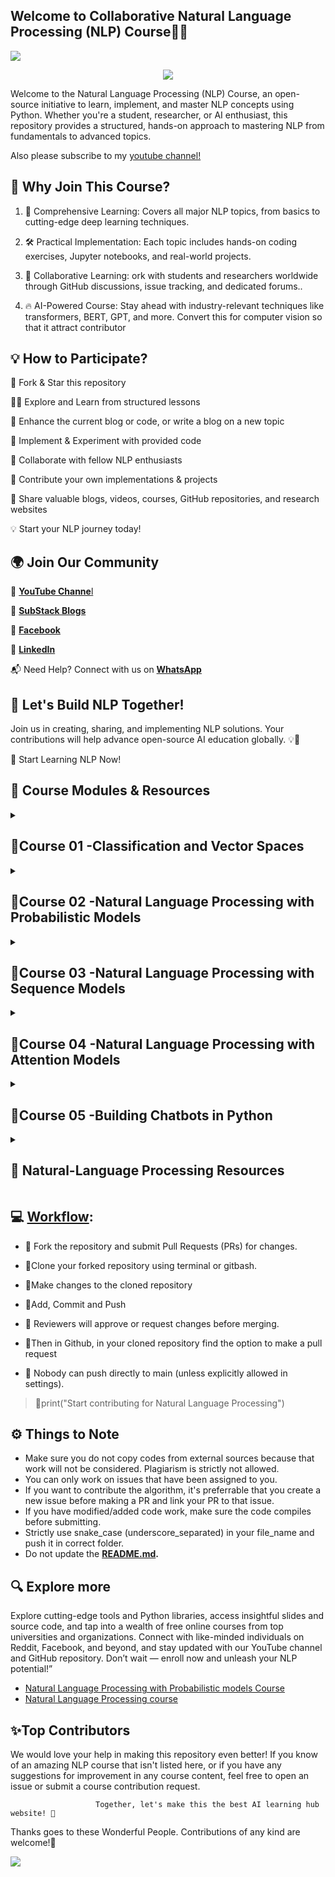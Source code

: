 ## **Welcome to Collaborative Natural Language Processing (NLP) Course👋🛒**
<a href="https://app.commanddash.io/agent?github=https://github.com/hussain0048/Natural-language-processing"><img src="https://img.shields.io/badge/AI-Code%20Gen-EB9FDA"></a>
<p align="center">
<img src="https://github.com/hussain0048/Natural-language-processing/blob/main/CoursesTeach.jpg"></a>
</p>

Welcome to the Natural Language Processing (NLP) Course, an open-source initiative to learn, implement, and master NLP concepts using Python. Whether you're a student, researcher, or AI enthusiast, this repository provides a structured, hands-on approach to mastering NLP from fundamentals to advanced topics.

 Also please subscribe to my [youtube channel!](https://www.youtube.com/@coursesteach-mv5si)

## **🎯 Why Join This Course?**
 
1.  📖 Comprehensive Learning: Covers all major NLP topics, from basics to cutting-edge deep learning techniques.

2. 🛠 Practical Implementation: Each topic includes hands-on coding exercises, Jupyter notebooks, and real-world projects.

3. 🤝 Collaborative Learning: ork with students and researchers worldwide through GitHub discussions, issue tracking, and dedicated forums..

4. 🔥 AI-Powered Course: Stay ahead with industry-relevant techniques like transformers, BERT, GPT, and more. Convert this for computer vision so that it attract contributor


## **💡 How to Participate?**

🚀 Fork & Star this repository

👩‍💻 Explore and Learn from structured lessons

🔧 Enhance the current blog or code, or write a blog on a new topic

🔧 Implement & Experiment with provided code

🤝 Collaborate with fellow NLP enthusiasts

📌 Contribute your own implementations & projects

📌 Share valuable blogs, videos, courses, GitHub repositories, and research websites

💡 Start your NLP journey today!

## **🌍 Join Our Community**

🔗 [**YouTube Channe**l](https://www.youtube.com/@coursesteach-mv5si/videos)

🔗 [**SubStack Blogs**](https://substack.com/@coursesteach)

🔗 [**Facebook**](https://www.facebook.com/CourseTeach)

🔗 [**LinkedIn**](https://www.linkedin.com/company/90909828/admin/page-posts/published/)

📬 Need Help? Connect with us on [**WhatsApp**](https://chat.whatsapp.com/L9URPRThBEa7GFl0mlwggg)

## **🚀 Let's Build NLP Together!**

Join us in creating, sharing, and implementing NLP solutions. Your contributions will help advance open-source AI education globally. 💡🤖

🔗 Start Learning NLP Now!

## **📌 Course Modules & Resources**

<details> 
<summary> <h2> 📕Course 01 -Classification and Vector Spaces </h2> </summary>

### 🔹Week 0-**Chapter 1:Introduction**
| Topic Name/Tutorial | Video | 💻 Colab Implementation |
|---|---|---|
|[**✅1-What is Natural Language Processing (NLP)⭐️**](https://medium.com/@Coursesteach/natural-language-processing-part-1-5727b4efc8b4)[-Substack Link](https://substack.com/home/post/p-155741084?source=queue&autoPlay=false)|[1](https://www.youtube.com/watch?v=j86dP_05_o0)|---|
| [**✅2- Natural Language Processing Tasks and Applications⭐️**](https://mushtaqmsit.substack.com/p/natural-language-processing-for-beginners) | [1](https://www.youtube.com/watch?v=j86dP_05_o0)| Content 3 |
| [**✅3- Best Free Resources to Learn NLP-Tutorial⭐️**](https://mushtaqmsit.substack.com/p/top-free-nlp-learning-resources-your) | Content 5 | Content 6 |
 
### 🔹Week 1-**Chapter 2:Sentiment Analysis (logistic Regression)**
| Topic Name/Tutorial | Video | 💻 Colab Implementation |
|---|---|---|
|**✅1- Preprocessing_Aassignment_1**| Content 2 |[![Colab icon](https://img.shields.io/badge/Colab-Open-blue.svg?logo=colab&logoColor=white)](https://github.com/hussain0048/Natural-language-processing/blob/main/Preprocessing_Aassignment_1.ipynb) |
|[**✅2- Supervised ML & Sentiment Analysis**](https://open.substack.com/pub/mushtaqmsit/p/sentiment-analysis-with-logistic?r=f2squ&utm_campaign=post&utm_medium=web&showWelcomeOnShare=false) |[Video 1](https://drive.google.com/file/d/1cN2GrXXW1mcxGkmoD4O1I4iydFrSZugz/view)| [![Colab icon](https://img.shields.io/badge/Colab-Open-blue.svg?logo=colab&logoColor=white)](https://github.com/hussain0048/Natural-language-processing/blob/main/Natural_Language_Processing.ipynb) |
|[**✅3-Vocabulary & Feature Extraction**](https://open.substack.com/pub/mushtaqmsit/p/comprehensive-guide-to-vocabulary?r=f2squ&utm_campaign=post&utm_medium=web&showWelcomeOnShare=false)|[1]()|[![Colab icon](https://img.shields.io/badge/Colab-Open-blue.svg?logo=colab&logoColor=white)](https://github.com/hussain0048/Natural-language-processing/blob/main/Natural_Language_Processing.ipynb)|
|[**✅4-Negative and Positive Frequencies**](https://open.substack.com/pub/mushtaqmsit/p/what-is-a-frequency-dictionary-in?r=f2squ&utm_campaign=post&utm_medium=web&showWelcomeOnShare=false)|[1](https://drive.google.com/file/d/103nzJmltWxPqFgzs3LmMZcjQCj_o_kXJ/view)|[![Colab icon](https://img.shields.io/badge/Colab-Open-blue.svg?logo=colab&logoColor=white)](https://github.com/hussain0048/Natural-language-processing/blob/main/Natural_Language_Processing.ipynb)|
|[**✅5-Text pre-processing-s**](https://mushtaqmsit.substack.com/p/text-processing-basics-essential)|[1](https://drive.google.com/file/d/16c-fd1qLcHXmEckQiKC3gchpErAcECL6/view)[-2](https://drive.google.com/file/d/1cHFkOq_74RJHVWQZojNQMgeZ78gsfaes/view)|[![Colab icon](https://img.shields.io/badge/Colab-Open-blue.svg?logo=colab&logoColor=white)](https://github.com/hussain0048/Natural-language-processing/blob/main/Natural_Language_Processing.ipynb)|
|[**✅6-Putting it All Together-S**](https://mushtaqmsit.substack.com/p/step-by-step-guide-to-building-an)|[1](https://drive.google.com/file/d/1nXuKj5QL1JgJMOYiy0RhssbIpOQOeNAA/view)|[![Colab icon](https://img.shields.io/badge/Colab-Open-blue.svg?logo=colab&logoColor=white)](https://github.com/hussain0048/Natural-language-processing/blob/main/Natural_Language_Processing.ipynb)|
|[**✅7-Logistic Regression Overview-S**](https://mushtaqmsit.substack.com/p/logistic-regression-explained-predicting)|[1](https://drive.google.com/file/d/1x7WrbWz1Oc60b3X9sdzegwUF5PeodtAo/view)|[![Colab icon](https://img.shields.io/badge/Colab-Open-blue.svg?logo=colab&logoColor=white)](https://github.com/hussain0048/Natural-language-processing/blob/main/Natural_Language_Processing.ipynb)|
|[**✅8-Logistic Regression: Training-s**](https://mushtaqmsit.substack.com/p/training-logistic-regression-from)|[1](https://drive.google.com/file/d/1OOB1D_-hEql9i8y4_BtDzePX85ZzwkxG/view)|[![Colab icon](https://img.shields.io/badge/Colab-Open-blue.svg?logo=colab&logoColor=white)](https://github.com/hussain0048/Natural-language-processing/blob/main/Natural_Language_Processing.ipynb)|
|[**✅9-Logistic Regression: Testing⭐️**](https://mushtaqmsit.substack.com/p/logistic-regression-testing-explained)|[1](https://drive.google.com/file/d/1OOB1D_-hEql9i8y4_BtDzePX85ZzwkxG/view)|[![Colab icon](https://img.shields.io/badge/Colab-Open-blue.svg?logo=colab&logoColor=white)](https://github.com/hussain0048/Natural-language-processing/blob/main/Natural_Language_Processing.ipynb)|
|[**✅10-Logistic Regression: Cost Function⭐️**](https://mushtaqmsit.substack.com/p/understanding-logistic-regression-c1a)|[1](https://drive.google.com/file/d/1oRLO6ya10IEeNtYf4L3nMOqErgwNyofQ/view)|[![Colab icon](https://img.shields.io/badge/Colab-Open-blue.svg?logo=colab&logoColor=white)](https://github.com/hussain0048/Natural-language-processing/blob/main/Natural_Language_Processing.ipynb)|
|**✅Lab#1:Visualizing word frequencies**|---|[![Colab icon](https://img.shields.io/badge/Colab-Open-blue.svg?logo=colab&logoColor=white)](https://github.com/hussain0048/Natural-language-processing/blob/main/Visualizing_word_frequencies.ipynb)|
|**✅Lab 2:Visualizing tweets and the Logistic Regression model**|---|[![Colab icon](https://img.shields.io/badge/Colab-Open-blue.svg?logo=colab&logoColor=white)](https://github.com/hussain0048/Natural-language-processing/blob/main/Visualizing_tweets_and_the_Logistic_Regression_model_ipynb.ipynb)|
|**✅Assignmen:Sentiment analysis with logistic Regression**|---|[![Colab icon](https://img.shields.io/badge/Colab-Open-blue.svg?logo=colab&logoColor=white)](https://github.com/hussain0048/Natural-language-processing/blob/main/Sentiment_analysis_with_logistic_Regression_Assignment.ipynb)|
   
  ### Week 2-**📚Chapter3:Sentiment Analysis using Naive Bayes**
  | Topic Name/Tutorial | Video | Code |
|---|---|---|
| [**✅1-Probability and Bayes’ Rule**](https://mushtaqmsit.substack.com/p/how-naive-bayes-and-bayes-rule-power) | [**1**](https://drive.google.com/file/d/1plPqQBOJrMGMrUqQFEs8M4uD6pxKXDnp/view) |[![Colab icon](https://img.shields.io/badge/Colab-Open-blue.svg?logo=colab&logoColor=white)](https://github.com/hussain0048/Natural-language-processing/blob/main/Natural_Language_Processing.ipynb)|
|[**🌐2-Bayes’ Rule**](https://medium.com/@Coursesteach/natural-language-processing-part-15-bayes-rule-b87f9dff4a90)|[**1**](https://drive.google.com/file/d/19Nk0eUGhedfZAxwF_6xTvgl6KgedF5sl/view)|[![Colab icon](https://img.shields.io/badge/Colab-Open-blue.svg?logo=colab&logoColor=white)](https://github.com/hussain0048/Natural-language-processing/blob/main/Natural_Language_Processing.ipynb)|
|[**🌐3-Naïve Bayes Introduction**](https://medium.com/@Coursesteach/natural-language-processing-part-16-na%C3%AFve-bayes-introduction-1f4042d05b16)|[**1**](https://drive.google.com/file/d/1RaCR90h7aBf9dJZP1iscaAV6dWclexgc/view)|[![Colab icon](https://img.shields.io/badge/Colab-Open-blue.svg?logo=colab&logoColor=white)](https://github.com/hussain0048/Natural-language-processing/blob/main/Visualizing_Naive_Bayes.ipynb)|
|[**🌐4-Laplacian Smoothing**](https://medium.com/@Coursesteach/natural-language-processing-part-17-laplacian-smoothing-7d4be71d0ded)|[**1**](https://drive.google.com/file/d/137FsONo3kU-KTUvO8IvLN-Fnm34oduqM/view)|[![Colab icon](https://img.shields.io/badge/Colab-Open-blue.svg?logo=colab&logoColor=white)](https://github.com/hussain0048/Natural-language-processing/blob/main/Natural_Language_Processing.ipynb)|
|[**🌐5-Log Likelihood, Part 1**](https://medium.com/@Coursesteach/natural-language-processing-part-18-log-likelihood-part-1-80bfdab420ce)|[**1**](https://drive.google.com/file/d/1okkcmFX-npmRgqohx0Rgz7Vnyjb6xPM-/view)|[![Colab icon](https://img.shields.io/badge/Colab-Open-blue.svg?logo=colab&logoColor=white)](https://github.com/hussain0048/Natural-language-processing/blob/main/Natural_Language_Processing.ipynb)|
|[**🌐6-Log Likelihood, Part 2**](https://medium.com/@Coursesteach/natural-language-processing-part-19-log-likelihood-part-2-ee3e872f33f3)| [**1**](https://drive.google.com/file/d/10VFBCuLxN4qaj07Vp6LBMRZ4mbKu_khV/view)|[![Colab icon](https://img.shields.io/badge/Colab-Open-blue.svg?logo=colab&logoColor=white)](https://github.com/hussain0048/Natural-language-processing/blob/main/Natural_Language_Processing.ipynb)|
|[**🌐7-Training Naïve Bayes**](https://medium.com/@Coursesteach/natural-language-processing-part-20-training-na%C3%AFve-bayes-cbdc82aabd19)| [**1**](https://drive.google.com/file/d/1_Hmzrzn_FLiACjK5oRaYP-Y6KQ84OQ9A/view)|[![Colab icon](https://img.shields.io/badge/Colab-Open-blue.svg?logo=colab&logoColor=white)](https://github.com/hussain0048/Natural-language-processing/blob/main/Natural_Language_Processing.ipynb)|
| **🌐Lab1-Visualizing Naive Bayes** | Content 5 | [![Colab icon](https://img.shields.io/badge/Colab-Open-blue.svg?logo=colab&logoColor=white)](https://github.com/hussain0048/Natural-language-processing/blob/main/Visualizing_Naive_Bayes.ipynb) |
|**🌐Assignment_2_Naive_Bayes**|---|[![Colab icon](https://img.shields.io/badge/Colab-Open-blue.svg?logo=colab&logoColor=white)](https://github.com/hussain0048/Natural-language-processing/blob/main/Assignment_2_Naive_Bayes.ipynb) |
|[**🌐8-Testing Naïve Bayes**](https://medium.com/@Coursesteach/natural-language-processing-part-21-testing-na%C3%AFve-bayes-d98579270263)| [**1**](https://drive.google.com/file/d/1ACc2n1F-oqGyzX2_GjfemJI59uGq0lam/view)|[![Colab icon](https://img.shields.io/badge/Colab-Open-blue.svg?logo=colab&logoColor=white)](https://github.com/hussain0048/Natural-language-processing/blob/main/Natural_Language_Processing.ipynb)|
|[**🌐9-Applications of Naïve Bayes**](https://medium.com/@Coursesteach/natural-language-processing-part-21-testing-na%C3%AFve-bayes-d98579270263)| [**1**](https://drive.google.com/file/d/1rQm9FR06_7a8m6KzPVboaZtmL-ZMLwcu/view)|[![Colab icon](https://img.shields.io/badge/Colab-Open-blue.svg?logo=colab&logoColor=white)](https://github.com/hussain0048/Natural-language-processing/blob/main/Natural_Language_Processing.ipynb)|
|[**🌐10-Naïve Bayes Assumptions**](https://medium.com/@Coursesteach/natural-language-processing-part-23-na%C3%AFve-bayes-assumptions-5b2ef6f84810)| [**1**](https://drive.google.com/file/d/1gnHNYlMu9ttlLQuaRyerwtHG_cwwS_f6/view)|[![Colab icon](https://img.shields.io/badge/Colab-Open-blue.svg?logo=colab&logoColor=white)](https://github.com/hussain0048/Natural-language-processing/blob/main/Natural_Language_Processing.ipynb)|
|[**🌐11-Error Analysis**](https://medium.com/@Coursesteach/natural-language-processing-part-24-error-analysis-9cdcf0385fdc)| [**1**](https://drive.google.com/file/d/1aJ1LZzlr8MyWDTr6WoyLqELf6jkHtBcf/view)|[![Colab icon](https://img.shields.io/badge/Colab-Open-blue.svg?logo=colab&logoColor=white)](https://github.com/hussain0048/Natural-language-processing/blob/main/Natural_Language_Processing.ipynb)|
  
## Week 3 -[**📚Chapter 3:Vector Space Model**]()
 | Topic Name/Tutorial | Video | Code |
 |---|---|---|
 |[**🌐1-Vector Space Models**](https://medium.com/@Coursesteach/natural-language-processing-part-25-vector-space-models-bad08067a5ac)| [**1**](https://drive.google.com/file/d/1Vuy_2RPHJhz2JaPJQK5RZxxMdchmBDL_/view)|[![Colab icon](https://img.shields.io/badge/Colab-Open-blue.svg?logo=colab&logoColor=white)](https://github.com/hussain0048/Natural-language-processing/blob/main/Natural_Language_Processing.ipynb)|
 |[**🌐2-Word by Word and Word by Doc**](https://medium.com/@Coursesteach/natural-language-processing-part-26-word-by-word-and-word-by-doc-4dfa832d2d8e)| [**1**](https://drive.google.com/file/d/1otyRw-Q3JBEDWVn59dxFeqDQxed558Zv/view)|[![Colab icon](https://img.shields.io/badge/Colab-Open-blue.svg?logo=colab&logoColor=white)](https://github.com/hussain0048/Natural-language-processing/blob/main/Natural_Language_Processing.ipynb)|
 |[**🌐3-Euclidean Distance**](https://medium.com/@Coursesteach/natural-language-processing-part-27-euclidean-distance-180befc6c6ef)| [**1**](https://drive.google.com/file/d/1zA0ygWA00RCXiuN86tJuQsitMvjraWZb/view)[-2](https://www.youtube.com/watch?v=m_CooIRM3UI)|[![Colab icon](https://img.shields.io/badge/Colab-Open-blue.svg?logo=colab&logoColor=white)](https://github.com/hussain0048/Natural-language-processing/blob/main/Natural_Language_Processing.ipynb)|
 |[**🌐4-Cosine Similarity: Intuition**](https://medium.com/@Coursesteach/natural-language-processing-part-28-cosine-similarity-intuition-68a4654d3cb2)| [**1**](https://drive.google.com/file/d/1z-6tCUnoWsMmlvr7rppk8ALdoY2Fyvjy/view)[-2](https://www.youtube.com/watch?v=m_CooIRM3UI)|[![Colab icon](https://img.shields.io/badge/Colab-Open-blue.svg?logo=colab&logoColor=white)](https://github.com/hussain0048/Natural-language-processing/blob/main/Natural_Language_Processing.ipynb)|
 |[**🌐5-Cosine Similarity**](https://medium.com/@Coursesteach/natural-language-processing-part-29-cosine-similarity-51951f805087)| [**1**](https://drive.google.com/file/d/1dbcHscnLsVb0ztS2XtMUnw_Abx3ILLSw/view)|[![Colab icon](https://img.shields.io/badge/Colab-Open-blue.svg?logo=colab&logoColor=white)](https://github.com/hussain0048/Natural-language-processing/blob/main/Natural_Language_Processing.ipynb)|
 |[**🌐6-Manipulating Words in Vector Spaces**](https://medium.com/@Coursesteach/natural-language-processing-part-30-manipulating-words-in-vector-spaces-141f318eaa4c)| [**1**](https://drive.google.com/file/d/1nRYyNEv6_J4aK0KDXVl4reMD8A9PsYLw/view)|[![Colab icon](https://img.shields.io/badge/Colab-Open-blue.svg?logo=colab&logoColor=white)](https://github.com/hussain0048/Natural-language-processing/blob/main/Natural_Language_Processing.ipynb)|
 |[**🌐7-Visualization and PCA**](https://medium.com/@Coursesteach/natural-language-processing-part-30-manipulating-words-in-vector-spaces-141f318eaa4c)| [**1**](https://drive.google.com/file/d/1isV9n8-EY0Gv5NzsQp7Etk7Nrc9O5MBb/view)|[![Colab icon](https://img.shields.io/badge/Colab-Open-blue.svg?logo=colab&logoColor=white)](https://github.com/hussain0048/Natural-language-processing/blob/main/Natural_Language_Processing.ipynb)|
[   🌐**8-Lab1_Linear_algebra_in_Python_with_Numpy.ipynb**](https://github.com/hussain0048/Natural-language-processing/blob/main/Lab1_Linear_algebra_in_Python_with_Numpy.ipynb)
 |[**🌐8-PCA Algorithm**](https://medium.com/@Coursesteach/natural-language-processing-part-32-pca-algorithm-49607c9e3dde)| [**1**](https://drive.google.com/file/d/1UJeK7RL_U2bOc_dQ-4l3g_jvYn3jsaA3/view)[-2](https://www.youtube.com/watch?v=FD4DeN81ODY)|[![Colab icon](https://img.shields.io/badge/Colab-Open-blue.svg?logo=colab&logoColor=white)](https://github.com/hussain0048/Natural-language-processing/blob/main/Natural_Language_Processing.ipynb)|
[ **🌐9-Lab:2_Manipulating word embeddings**](https://github.com/hussain0048/Natural-language-processing/blob/main/Manipulating_word_embeddings.ipynb)
 
  ## Week 4 - [**📚Chapter 4:Machine Translation and Document Search**]()
  | Topic Name/Tutorial | Video | Code |
 |---|---|---|
 |[**🌐1-Transforming word vectors**](https://medium.com/@Coursesteach/natural-language-processing-part-33-transforming-word-vectors-37491a721ac7)| [**1**](https://drive.google.com/file/d/1bAP_tN6F23RBnlGv_WFWTdJ7sur9s1b-/view)|[![Colab icon](https://img.shields.io/badge/Colab-Open-blue.svg?logo=colab&logoColor=white)](https://github.com/hussain0048/Natural-language-processing/blob/main/Natural_Language_Processing.ipynb)|
|[**🌐2-Lab1 Rotation matrices R2**]()|--|[![Colab icon](https://img.shields.io/badge/Colab-Open-blue.svg?logo=colab&logoColor=white)](https://github.com/hussain0048/Natural-language-processing/blob/main/Lab_Rotation_matrices_in_R2.ipynb)|
|[**🌐3-K-nearest neighbors**](https://medium.com/@Coursesteach/natural-language-processing-part-34-k-nearest-neighbors-03d4c44cc8b5)| [**1**](https://drive.google.com/file/d/1lIl19NUa-2zSzqYWNkkmsbUCAOuJ0Xs6/view)|[![Colab icon](https://img.shields.io/badge/Colab-Open-blue.svg?logo=colab&logoColor=white)](https://github.com/hussain0048/Natural-language-processing/blob/main/Natural_Language_Processing.ipynb)|
|[**🌐4-Hash tables and hash functions**](https://medium.com/@Coursesteach/natural-language-processing-part-35-hash-tables-and-hash-functions-d8221321e63e)| [**1**](https://drive.google.com/file/d/1GQpWFbhzvruYZx1PLmKfj4o0OJ04roQv/view)|[![Colab icon](https://img.shields.io/badge/Colab-Open-blue.svg?logo=colab&logoColor=white)](https://github.com/hussain0048/Natural-language-processing/blob/main/Natural_Language_Processing.ipynb)|
|[**🌐5-Locality sensitive hashing**](https://medium.com/@Coursesteach/natural-language-processing-part-36-locality-sensitive-hashing-4f559102b991)| [**1**](https://drive.google.com/file/d/1WJbttrKp6ZtyVZWJPmrhy7sfP01kEfjZ/view)|[![Colab icon](https://img.shields.io/badge/Colab-Open-blue.svg?logo=colab&logoColor=white)](https://github.com/hussain0048/Natural-language-processing/blob/main/Natural_Language_Processing.ipynb)|
|[**🌐6-Multiple Planes-r**](https://medium.com/@Coursesteach/natural-language-processing-part-37-multiple-planes-1c513d65eee5)| [**1**](https://drive.google.com/file/d/156Tvm0JWWSzRu-eRbOTQT27RBGtkQ0m4/view)|[![Colab icon](https://img.shields.io/badge/Colab-Open-blue.svg?logo=colab&logoColor=white)](https://github.com/hussain0048/Natural-language-processing/blob/main/Natural_Language_Processing.ipynb)|
|[**🌐7-Approximate nearest neighbors**](https://medium.com/@Coursesteach/natural-language-processing-part-38-approximate-nearest-neighbors-51ab012d6680)| [**1**](https://drive.google.com/file/d/1JUlbsazyOx4-JEhJ3Je9gh84Y883KiXK/view)|[![Colab icon](https://img.shields.io/badge/Colab-Open-blue.svg?logo=colab&logoColor=white)](https://github.com/hussain0048/Natural-language-processing/blob/main/Natural_Language_Processing.ipynb)|
|[**🌐7-Lab2:Hash tables**](https://medium.com/@Coursesteach/natural-language-processing-part-38-approximate-nearest-neighbors-51ab012d6680)| [**1**](https://drive.google.com/file/d/1JUlbsazyOx4-JEhJ3Je9gh84Y883KiXK/view)|[![Colab icon](https://img.shields.io/badge/Colab-Open-blue.svg?logo=colab&logoColor=white)](https://github.com/hussain0048/Natural-language-processing/blob/main/Lab2_Hash_tables.ipynb)|
|[**🌐8-Searching documents**](https://medium.com/@Coursesteach/natural-language-processing-part-39-searching-documents-6080695a76ed)| [**1**](https://drive.google.com/file/d/1JBqmJ265vLsu1CHTq92RcggxeLRSE-xL/view)|[![Colab icon](https://img.shields.io/badge/Colab-Open-blue.svg?logo=colab&logoColor=white)](https://github.com/hussain0048/Natural-language-processing/blob/main/Natural_Language_Processing.ipynb)|
</details>

<details> 
<summary> <h2>📕Course 02 -Natural Language Processing with Probabilistic Models </h2> </summary>
  
 ### Week 1-[**📚Chapter1:Autocorrect and Mininum Edit Distance**]()

 | Topic Name/Tutorial | Video | Code |
 |---|---|---|
 |[**🌐1-Overview**](https://medium.com/@Coursesteach/natural-language-processing-part-33-transforming-word-vectors-37491a721ac7)| [**1**](https://drive.google.com/file/d/1n_AX9UaW-8T97jucHEr0Ge9sGJjTyhEG/view)|[![Colab icon](https://img.shields.io/badge/Colab-Open-blue.svg?logo=colab&logoColor=white)](https://github.com/hussain0048/Natural-language-processing/blob/main/Natural_Language_Processing.ipynb)|
  |[**🌐2-Autocorrect**](https://medium.com/@Coursesteach/natural-language-processing-part-40-autocorrect-25648a46f0b7)| [**1**](https://drive.google.com/file/d/1YDxyMWBSDs13oBMKKLpeJTzYQZmU04XK/view)|[![Colab icon](https://img.shields.io/badge/Colab-Open-blue.svg?logo=colab&logoColor=white)](https://github.com/hussain0048/Natural-language-processing/blob/main/Natural_Language_Processing.ipynb)|
  |[**🌐3-Build Model**](https://medium.com/@Coursesteach/natural-language-processing-part-41-building-the-model-d12f21f0dab6)| [**1**](https://drive.google.com/file/d/18qHINwvC6qfYpHPSbgQIXjYyWs23YcGf/view?usp=sharing)[-2](https://drive.google.com/file/d/1E_C2zXlN33lmiBqICF6WCpcvOoyK6erp/view)|[![Colab icon](https://img.shields.io/badge/Colab-Open-blue.svg?logo=colab&logoColor=white)](https://github.com/hussain0048/Natural-language-processing/blob/main/Natural_Language_Processing.ipynb)|
 |**🌐Lecture notebook building_the_vocabulary**|---|[![Colab icon](https://img.shields.io/badge/Colab-Open-blue.svg?logo=colab&logoColor=white)](https://github.com/hussain0048/Natural-language-processing/blob/main/building_the_vocabulary.ipynb) |
  |**🌐Lecture notebook Candidates from edits**|---|[![Colab icon](https://img.shields.io/badge/Colab-Open-blue.svg?logo=colab&logoColor=white)](https://github.com/hussain0048/Natural-language-processing/blob/main/candidates_from_edits.ipynb) |
  |[**🌐4-Minimum edit distance**](https://medium.com/@Coursesteach/natural-language-processing-part-42-minimum-edit-distance-2da103883c4a)| [**1**](https://drive.google.com/file/d/12fscxMntzAHi8i4paRfX5o71SZGQL-_4/view)|[![Colab icon](https://img.shields.io/badge/Colab-Open-blue.svg?logo=colab&logoColor=white)](https://github.com/hussain0048/Natural-language-processing/blob/main/Natural_Language_Processing.ipynb)|
  |[**🌐5-Minimum edit distance Alogrithem 1**](https://medium.com/@Coursesteach/natural-language-processing-part-43-minimum-edit-distance-algorithm-4949a078472e)| [**1**](https://drive.google.com/file/d/1J2c4W3DwNC-UhMSo8mOw06fNRz9WV9lV/view)|[![Colab icon](https://img.shields.io/badge/Colab-Open-blue.svg?logo=colab&logoColor=white)](https://github.com/hussain0048/Natural-language-processing/blob/main/Natural_Language_Processing.ipynb)|
   |[**🌐6-Minimum edit distance Alogrithem 2**](https://medium.com/@Coursesteach/natural-language-processing-part-44-minimum-edit-distance-algorithm-ii-f05801c32d0f)| [**1**](https://drive.google.com/file/d/1DuhgTqXjah5HzvF57KyTW51XbRkOOBbR/view)|[![Colab icon](https://img.shields.io/badge/Colab-Open-blue.svg?logo=colab&logoColor=white)](https://github.com/hussain0048/Natural-language-processing/blob/main/Natural_Language_Processing.ipynb)|
   |[**🌐7-Minimum edit distance Alogrithem 3**](https://medium.com/@Coursesteach/natural-language-processing-part-44-minimum-edit-distance-algorithm-ii-f05801c32d0f)| [**1**](https://drive.google.com/file/d/1wJFBJ1C51LoNkRj2LCg77WLEa5_lBHIy/view)|[![Colab icon](https://img.shields.io/badge/Colab-Open-blue.svg?logo=colab&logoColor=white)](https://github.com/hussain0048/Natural-language-processing/blob/main/Natural_Language_Processing.ipynb)|

 ### Week 2-[**📚Chapter2:Part of Speech Tagging and Hidden Markov Models**]()
  | Topic Name/Tutorial | Video | Code |
 |---|---|---|
|[**🌐1-Part of Speech Tagging**](https://medium.com/@Coursesteach/natural-language-processing-part-45-part-of-speech-tagging-ce24d81c0aa4)| [**1**](https://drive.google.com/file/d/14onPuTeIqV_lqjWND-TS75bU_m-QYsJB/view)[-2](https://www.youtube.com/watch?v=QYzTTFxcc9I)|[![Colab icon](https://img.shields.io/badge/Colab-Open-blue.svg?logo=colab&logoColor=white)](https://github.com/hussain0048/Natural-language-processing/blob/main/Natural_Language_Processing.ipynb)|
|[**🌐2-Markov Chains**](https://medium.com/@Coursesteach/natural-language-processing-part-46-markov-chains-2e6987d0fe40)| [**1**](https://drive.google.com/file/d/1QnOiyWWXM45E8vAS3b43hH8a5u2WbNfh/view)|[![Colab icon](https://img.shields.io/badge/Colab-Open-blue.svg?logo=colab&logoColor=white)](https://github.com/hussain0048/Natural-language-processing/blob/main/Natural_Language_Processing.ipynb)|
|[**🌐3-Markov Chains and POS Tags**](https://medium.com/@Coursesteach/natural-language-processing-part-47-markov-chains-and-pos-tags-0301835e5f9a)| [**1**](https://drive.google.com/file/d/12P4hncUXDeMCZt-nbvSoAjVoub9YPHPn/view)|[![Colab icon](https://img.shields.io/badge/Colab-Open-blue.svg?logo=colab&logoColor=white)](https://github.com/hussain0048/Natural-language-processing/blob/main/Natural_Language_Processing.ipynb)|
|[**🌐4-Hidden Markov Models**](https://medium.com/@Coursesteach/natural-language-processing-part-48-hidden-markov-models-e15cb86bd040)| [**1**](https://drive.google.com/file/d/1FsdQVPGvXaoDiS_Hh48v1DpVHEtEg74F/view)|[![Colab icon](https://img.shields.io/badge/Colab-Open-blue.svg?logo=colab&logoColor=white)](https://github.com/hussain0048/Natural-language-processing/blob/main/Natural_Language_Processing.ipynb)|
|[**🌐5-Calculating Probabilities**](https://medium.com/@Coursesteach/natural-language-processing-part-49-calculating-probabilities-5b673c61de41)| [**1**](https://drive.google.com/file/d/1CNqmmeWWb7PBGagOlPle6BogwiB4FuEi/view)[-2](https://drive.google.com/file/d/1_-lA2EnxXn4eu0YJayfS7HI9o3C7zGeC/view)|[![Colab icon](https://img.shields.io/badge/Colab-Open-blue.svg?logo=colab&logoColor=white)](https://github.com/hussain0048/Natural-language-processing/blob/main/Natural_Language_Processing.ipynb)|
|[**🌐6-Populating the Emission Matrix**](https://medium.com/@Coursesteach/natural-language-processing-part-50-populating-the-emission-matrix-0a93c808c8e5)| [**1**](https://drive.google.com/file/d/1k2Sw10YhZh2JnbBcFXFKKQCDWnFFFDpI/view)|[![Colab icon](https://img.shields.io/badge/Colab-Open-blue.svg?logo=colab&logoColor=white)](https://github.com/hussain0048/Natural-language-processing/blob/main/Natural_Language_Processing.ipynb)|
|[**🌐Lecture Notebook - Working with tags and Numpy**]()|--|[![Colab icon](https://img.shields.io/badge/Colab-Open-blue.svg?logo=colab&logoColor=white)](https://github.com/hussain0048/Natural-language-processing/blob/main/working_with_tags_and_numpy.ipynb)|
|[**🌐7-The Viterbi Algorithm**](https://medium.com/@Coursesteach/natural-language-processing-part-51-the-viterbi-algorithm-cd5a00149e9b)| [**1**](https://drive.google.com/file/d/17G8fWiQ0ZaJoyiNfFaXlGTykGnzpcnty/view)[-2](https://www.youtube.com/watch?v=IqXdjdOgXPM)|[![Colab icon](https://img.shields.io/badge/Colab-Open-blue.svg?logo=colab&logoColor=white)](https://github.com/hussain0048/Natural-language-processing/blob/main/Natural_Language_Processing.ipynb)|
|[**🌐8-Viterbi: Initialization,Forward Pass,Backward Pass**](https://medium.com/@Coursesteach/natural-language-processing-part-51-viterbi-initialization-8938adc12bc0)| [**1**](https://drive.google.com/file/d/1HDV28as1FKFpsZuKwqW_Q8L0TX6Q9Cpf/view)[-2](https://drive.google.com/file/d/13xxyhCg-DVgGCS_z7mk2sU_WPDBhe4rD/view)[-3](https://drive.google.com/file/d/1DbChUznF2FSeiDUueYaJY82chS6X30SY/view)|[![Colab icon](https://img.shields.io/badge/Colab-Open-blue.svg?logo=colab&logoColor=white)](https://github.com/hussain0048/Natural-language-processing/blob/main/Natural_Language_Processing.ipynb)|
|[**🌐9-Lecture Notebook - Working with text file**](https://medium.com/@Coursesteach/natural-language-processing-part-51-the-viterbi-algorithm-cd5a00149e9b)|--|[![Colab icon](https://img.shields.io/badge/Colab-Open-blue.svg?logo=colab&logoColor=white)](https://github.com/hussain0048/Natural-language-processing/blob/main/Lecture_Notebook_Working_with_text_files.ipynb)|
|[**🌐10-Assignment: Part of Speech Tagging**](https://medium.com/@Coursesteach/natural-language-processing-part-51-the-viterbi-algorithm-cd5a00149e9b)|--|[![Colab icon](https://img.shields.io/badge/Colab-Open-blue.svg?logo=colab&logoColor=white)](https://github.com/hussain0048/Natural-language-processing/blob/main/C2_W2_Assignment_(1).ipynb)|

 ### Week 3-[**📚Chapter3:Autocomplete and Language models**]()

 | Topic Name/Tutorial | Video | Code |
 |---|---|---|
 |[**🌐1-N-Grams Overview**](https://medium.com/@Coursesteach/natural-language-processing-part-52-n-grams-overview-1e99325146da)| [**1**](https://drive.google.com/file/d/1rMzB-4mLRMyuMubgP8PUfRrkwiVH_Fdd/view)|[![Colab icon](https://img.shields.io/badge/Colab-Open-blue.svg?logo=colab&logoColor=white)](https://github.com/hussain0048/Natural-language-processing/blob/main/Natural_Language_Processing.ipynb)|
 |[**🌐2-N-grams and Probabilities**](https://medium.com/@Coursesteach/natural-language-processing-part-53-n-grams-and-probabilities-453e4fc0eac9)| [**1**](https://drive.google.com/file/d/1IdEJ-JoFYVYLiT0G_ek0AqePve_QLmxv/view)[-2](https://www.youtube.com/watch?v=9vM4p9NN0Ts)|[![Colab icon](https://img.shields.io/badge/Colab-Open-blue.svg?logo=colab&logoColor=white)](https://github.com/hussain0048/Natural-language-processing/blob/main/Natural_Language_Processing.ipynb)|
  |[**🌐3-Sequence Probabilities**](https://medium.com/@Coursesteach/natural-language-processing-part-54-sequence-probabilities-e46ddb515e8e)| [**1**](https://drive.google.com/file/d/1CC7NW18YLfUFZKdYZG89FjIliW7AV_T-/view)|[![Colab icon](https://img.shields.io/badge/Colab-Open-blue.svg?logo=colab&logoColor=white)](https://github.com/hussain0048/Natural-language-processing/blob/main/Natural_Language_Processing.ipynb)|
   |[**🌐3-Understanding the Start and End of Sentences in N-Gram Language Models**](https://medium.com/@Coursesteach/natural-language-processing-part-55-understanding-the-start-and-end-of-sentences-in-n-gram-7a786404049b)| [**1**](https://drive.google.com/file/d/13E_8Sd_b7u1EGt2uRGPO7tlbVbW_p0y1/view)|[![Colab icon](https://img.shields.io/badge/Colab-Open-blue.svg?logo=colab&logoColor=white)](https://github.com/hussain0048/Natural-language-processing/blob/main/Natural_Language_Processing.ipynb)|
   |**🌐4-Lecture notebook: Corpus preprocessing for N-grams**|---|[![Colab icon](https://img.shields.io/badge/Colab-Open-blue.svg?logo=colab&logoColor=white)](https://github.com/dr-mushtaq/Natural-language-processing/blob/main/n_gram_corpus_preprocessing_(1).ipynb)|
  |[**🌐5-Creating and Using N-gram Language Models for Text Prediction and Generation**](https://medium.com/@Coursesteach/natural-language-processing-part-56-creating-and-using-n-gram-language-models-for-text-defa533b5cf8)| [**1**](https://drive.google.com/file/d/1ssbMgGICp9kXHzSk1p3YgHzL1c3A4PQR/view)|[![Colab icon](https://img.shields.io/badge/Colab-Open-blue.svg?logo=colab&logoColor=white)](https://github.com/hussain0048/Natural-language-processing/blob/main/Natural_Language_Processing.ipynb)|
  |[**🌐6-How to Evaluate Language Models Using Perplexity: A Step-by-Step Guide⭐️**](https://medium.com/@Coursesteach/natural-language-processing-part-57-how-to-evaluate-language-models-using-perplexity-a-ca97a404b4f0)| [**1**](https://drive.google.com/file/d/18nABniIb2nqVo616J7jOaCTNWZkKRV0P/view)|[![Colab icon](https://img.shields.io/badge/Colab-Open-blue.svg?logo=colab&logoColor=white)](https://github.com/hussain0048/Natural-language-processing/blob/main/Natural_Language_Processing.ipynb)|
   |**🌐7-Lecture notebook:  Building the language model**|---|[![Colab icon](https://img.shields.io/badge/Colab-Open-blue.svg?logo=colab&logoColor=white)](https://github.com/dr-mushtaq/Natural-language-processing/blob/main/building_the_language_model.ipynb)|
   |[**🌐8-Out of Vocabulary Words⭐️**](https://medium.com/@Coursesteach/how-to-handle-unknown-words-in-language-models-a-step-by-step-guide-nlp-part-57-3139c08e996c)| [**1**](https://drive.google.com/file/d/10k4lM0sBuYWeoCrRQXzs8B_M4a2BdYqF/view)|[![Colab icon](https://img.shields.io/badge/Colab-Open-blue.svg?logo=colab&logoColor=white)](https://github.com/hussain0048/Natural-language-processing/blob/main/Natural_Language_Processing.ipynb)| 
   |[**🌐9-Smoothing⭐️**](https://medium.com/@Coursesteach/how-smoothing-and-backoff-improve-n-gram-language-models-nlp-part-57-7ebaf8d6b75a)| [**1**](https://drive.google.com/file/d/1iaWqC9pMF648dWaR8F56_fpy3DbbQeoS/view)|[![Colab icon](https://img.shields.io/badge/Colab-Open-blue.svg?logo=colab&logoColor=white)](https://github.com/hussain0048/Natural-language-processing/blob/main/Natural_Language_Processing.ipynb)| 
   
  ### Week 3-[**📚Chapter4:Word embedding with neural network**]()
 | Topic Name/Tutorial | Video | Code |
 |---|---|---|
 |[**🌐1-Basic Word Representations⭐️**](https://medium.com/@Coursesteach/one-hot-vectors-explained-simplifying-word-representation-in-nlp-part-58-7855fe35dd5b)| [**1**](https://drive.google.com/file/d/1D-DiE4vlZgulAoh5Ygoy4O1s8LZezJju/view)|[![Colab icon](https://img.shields.io/badge/Colab-Open-blue.svg?logo=colab&logoColor=white)](https://github.com/hussain0048/Natural-language-processing/blob/main/Natural_Language_Processing.ipynb)|
  |[**🌐2-Word Embedding⭐️**](https://medium.com/@Coursesteach/from-words-to-vectors-understanding-word-embeddings-in-nlp-part-59-d80d0d470120)| [**1**](https://drive.google.com/file/d/1y149H5Tch-y0aq3Ro2lPVuC0YX-HZ_S9/view)[-2](https://www.youtube.com/watch?v=IebL0RQF5lg)[-3](https://www.youtube.com/watch?v=Do8cVbx-HOs)[-4](https://www.youtube.com/watch?v=wgfSDrqYMJ4)|[![Colab icon](https://img.shields.io/badge/Colab-Open-blue.svg?logo=colab&logoColor=white)](https://github.com/hussain0048/Natural-language-processing/blob/main/Natural_Language_Processing.ipynb)|
  |[**🌐3-How to Create Word Embeddings⭐️**](https://medium.com/@Coursesteach/learn-to-create-word-embeddings-tools-techniques-and-best-practices-natural-language-processing-8ca08a659ea3)| [**1**](https://drive.google.com/file/d/1Xqd96C6GcLSPEBGFVzxyBAd8MYWVGoPH/view)|[![Colab icon](https://img.shields.io/badge/Colab-Open-blue.svg?logo=colab&logoColor=white)](https://github.com/hussain0048/Natural-language-processing/blob/main/Natural_Language_Processing.ipynb)|
   |[**🌐4-Word Embedding Methods⭐️**](https://medium.com/@Coursesteach/exploring-word-embedding-techniques-from-word2vec-to-transformers-natural-language-processing-cf3b2b8b9dd3)| [**1**](https://drive.google.com/file/d/1a9Cad2Kgel2cr7IwTzVAoWWMq4CgTP2g/view)|[![Colab icon](https://img.shields.io/badge/Colab-Open-blue.svg?logo=colab&logoColor=white)](https://github.com/hussain0048/Natural-language-processing/blob/main/Natural_Language_Processing.ipynb)|
   |[**🌐5-Continuous Bag-of-Words Model⭐️**](https://medium.com/@Coursesteach/understanding-the-continuous-bag-of-words-model-for-word-embeddings-natural-language-processing-7080b5c1a8d8)| [**1**](https://drive.google.com/file/d/1n9hZuRvN2l0JKoxuRmQeodAm-QWDg9gW/view)[-2](https://www.youtube.com/watch?v=viZrOnJclY0)|[![Colab icon](https://img.shields.io/badge/Colab-Open-blue.svg?logo=colab&logoColor=white)](https://github.com/hussain0048/Natural-language-processing/blob/main/Natural_Language_Processing.ipynb)|
   |[**🌐6-Cleaning and Tokenization⭐️**](https://medium.com/@Coursesteach/text-cleaning-and-tokenization-a-step-by-step-guide-for-nlp-beginners-natural-language-processing-8c6b10a0bf8b)| [**1**](https://drive.google.com/file/d/1EY6L5Y8fmUwE4rtPodm9mVmjVfoRWYWt/view?usp=sharing)|[![Colab icon](https://img.shields.io/badge/Colab-Open-blue.svg?logo=colab&logoColor=white)](https://github.com/hussain0048/Natural-language-processing/blob/main/Natural_Language_Processing.ipynb)|
   |[**🌐7-Sliding Window⭐️**](https://medium.com/@Coursesteach/extracting-context-and-center-words-for-continuous-bag-of-words-cbow-model-training-927863ea505a)| [**1**](https://drive.google.com/file/d/1O61F1GzdqpS2oV8LNREI6KmHjKle2IzK/view?usp=sharing)|[![Colab icon](https://img.shields.io/badge/Colab-Open-blue.svg?logo=colab&logoColor=white)](https://github.com/hussain0048/Natural-language-processing/blob/main/Natural_Language_Processing.ipynb)|
   |[**🌐8-Transforming Words into Vectors⭐️**](https://medium.com/@Coursesteach/how-to-prepare-data-for-the-continuous-bag-of-words-cbow-model-771274749c15)| [**1**](https://drive.google.com/file/d/12IifLtBzH0H5n3a-TT6DdDtq-FAzmGCg/view)|[![Colab icon](https://img.shields.io/badge/Colab-Open-blue.svg?logo=colab&logoColor=white)](https://github.com/hussain0048/Natural-language-processing/blob/main/Natural_Language_Processing.ipynb)|
   |**🌐9-Lecture Notebook - Data Preparation⭐️**|---|[![Colab icon](https://img.shields.io/badge/Colab-Open-blue.svg?logo=colab&logoColor=white)](https://github.com/dr-mushtaq/Natural-language-processing/blob/main/Lecture_Notebook_Data_Preparation.ipynb)|
   |[**🌐9-Architecture of the CBOW Model⭐️**](https://medium.com/@Coursesteach/how-to-prepare-data-for-the-continuous-bag-of-words-cbow-model-771274749c15)| [**1**](https://drive.google.com/file/d/1iKuZLI2bZD6KhaAvLxo1k-3HDKELFSsB/view)|[![Colab icon](https://img.shields.io/badge/Colab-Open-blue.svg?logo=colab&logoColor=white)](https://github.com/hussain0048/Natural-language-processing/blob/main/Natural_Language_Processing.ipynb)|
   |**🌐10-Architecture of the CBOW Model-Dimensions⭐️**| [**1**](https://drive.google.com/drive/u/0/folders/1YWuBALjfT78rTWKzAoyviL1sOm6dS2yz)|[![Colab icon](https://img.shields.io/badge/Colab-Open-blue.svg?logo=colab&logoColor=white)](https://github.com/hussain0048/Natural-language-processing/blob/main/Natural_Language_Processing.ipynb)|
   |**🌐11-Architecture of the CBOW Model-Dimensions 2⭐️**| [**1**](https://drive.google.com/file/d/13GsB7B54jFO7izAze4vlSSK0QOPBMLgN/view)|[![Colab icon](https://img.shields.io/badge/Colab-Open-blue.svg?logo=colab&logoColor=white)](https://github.com/hussain0048/Natural-language-processing/blob/main/Natural_Language_Processing.ipynb)|
   |**🌐12-Architecture of the CBOW Model-Activation Functions⭐️**| [**1**](https://drive.google.com/file/d/1RLmo9keaxV3z25I4VfgCEGUJlwTtfBl8/view)|[![Colab icon](https://img.shields.io/badge/Colab-Open-blue.svg?logo=colab&logoColor=white)](https://github.com/hussain0048/Natural-language-processing/blob/main/Natural_Language_Processing.ipynb)|
   |**🌐Lecture Notebook - Intro to CBOW model⭐️**|---|[![Colab icon](https://img.shields.io/badge/Colab-Open-blue.svg?logo=colab&logoColor=white)](https://github.com/dr-mushtaq/Natural-language-processing/blob/main/NLP_C2_W4_lecture_notebook_model_architecture.ipynb)|
   |**🌐13-Training a CBOW Model-Cost Function⭐️**| [**1**](https://drive.google.com/file/d/1SqFmDTy1zsDbB_-LGnGnRNCfTZNy2Rt1/view?usp=sharing)|[![Colab icon](https://img.shields.io/badge/Colab-Open-blue.svg?logo=colab&logoColor=white)](https://github.com/hussain0048/Natural-language-processing/blob/main/Natural_Language_Processing.ipynb)|
   |**🌐14-Training a CBOW Model-Forward Propagation⭐️**| [**1**](https://drive.google.com/file/d/16eqk4Jrko4Zfezy4dtfK6YIG88S1tbQ1/view)|[![Colab icon](https://img.shields.io/badge/Colab-Open-blue.svg?logo=colab&logoColor=white)](https://github.com/hussain0048/Natural-language-processing/blob/main/Natural_Language_Processing.ipynb)|
   |**🌐15-Training a CBOW Model-Backpropagation and Gradient Descent⭐️**| [**1**](https://drive.google.com/file/d/1iQIamGiy1Tk6TPg8ZX_HIyGYAbRzsjLe/view)|[![Colab icon](https://img.shields.io/badge/Colab-Open-blue.svg?logo=colab&logoColor=white)](https://github.com/hussain0048/Natural-language-processing/blob/main/Natural_Language_Processing.ipynb)|
  |**🌐16-Lecture Notebook - Training the CBOW model⭐️**|---|[![Colab icon](https://img.shields.io/badge/Colab-Open-blue.svg?logo=colab&logoColor=white)](https://github.com/dr-mushtaq/Natural-language-processing/blob/main/NLP_C2_W4_lecture_notebook_model_training.ipynb)|
  |**🌐17-Extracting Word Embedding Vectors⭐️**| [**1**](https://drive.google.com/drive/u/0/folders/1YWuBALjfT78rTWKzAoyviL1sOm6dS2yz)|[![Colab icon](https://img.shields.io/badge/Colab-Open-blue.svg?logo=colab&logoColor=white)](https://github.com/hussain0048/Natural-language-processing/blob/main/Natural_Language_Processing.ipynb)|
</details>
</details>

<details> 
<summary> <h2>📕Course 03 -Natural Language Processing with Sequence Models</h2> </summary>
  
 ### Week 1-[**📚Chapter1:Recurrent Neural Networks for Language modeling**]()

 | Topic Name/Tutorial | Video | Code |
 |---|---|---|
 |**🌐1-Course 3 Introduction**| [**1**](https://drive.google.com/file/d/1wp90yB137CPzX1NLcob47eGI5uPq_a1S/view?usp=sharing)|[![Colab icon](https://img.shields.io/badge/Colab-Open-blue.svg?logo=colab&logoColor=white)](https://github.com/hussain0048/Natural-language-processing/blob/main/Natural_Language_Processing.ipynb)|

 </details>

 <details> 
<summary> <h2>📕Course 04 -Natural Language Processing with Attention Models</h2> </summary>
  
 ### Week 1-[**📚Chapter1:Autocorrect and Mininum Edit Distance**]()

 | Topic Name/Tutorial | Video | Code |
 |---|---|---|
 |[**🌐1-Overview**](https://medium.com/@Coursesteach/natural-language-processing-part-33-transforming-word-vectors-37491a721ac7)| [**1**](https://drive.google.com/file/d/1n_AX9UaW-8T97jucHEr0Ge9sGJjTyhEG/view)|[![Colab icon](https://img.shields.io/badge/Colab-Open-blue.svg?logo=colab&logoColor=white)](https://github.com/hussain0048/Natural-language-processing/blob/main/Natural_Language_Processing.ipynb)|

 </details>


<details> 
<summary> <h2> 📕Course 05 -Building Chatbots in Python </h2> </summary>
 
## Week - [**Building Chatbots in Python**]()
  - [**Building Chatbots in Python**](https://github.com/hussain0048/Natural-language-processing/blob/main/Chatbot_using_python.ipynb)
</details>

<details> 
<summary> <h2>📕 Natural-Language Processing Resources </h2> </summary>

## 👁️ Chapter1: - **Free Courses**
| Title/link| Description | Reading Status |
|---|---|---|
|[**✅ 1-Natural Language Processing Specialization**](https://www.coursera.org/specializations/natural-language-processing)|by Eddy Shyu,Cousera,Goog| InProgress|
|[**✅ 2-Applied Language Technology**](https://applied-language-technology.mooc.fi/html/index.html)|It is free course and it contain notes and video| Pending|
|[**✅ 3-Large Language Models for the General Audience**](https://www.learngood.com/#/youtube-series/Andrej%20Karpathy%20-%20Large%20Language%20Models%20for%20the%20General%20Audience)|It is free course and it contain notes and video,Andrej Karpathy| Pending|
|[**✅ 4-A Code-First Intro to Natural Language Processing**](https://github.com/fastai/course-nlp?tab=readme-ov-file)|It is free course and it contain notes and video,Andrej Karpathy| Pending|
## 👁️ Chapter2: - **Important Website**
| Title/link| Description | Code |
|---|---|---|
|[**✅1- learngood**](https://www.learngood.com/#/youtube-series/Andrej%20Karpathy%20-%20Large%20Language%20Models%20for%20the%20General%20Audience)|It is Videos and github|---|

## 👁️ Chapter3: - **Important Social medica Groups**
| Title/link| Description | Code |
|---|---|---|
|[**🌐1- Computer Science courses with video lectures**]()|It is Videos and github|---|

## 👁️ Chapter4: - **Free Books**
| Title/link| Description | Code |
|---|---|---|
|[**🌐1- Computer Science courses with video lectures**]()|It is Videos and github|---|

## 👁️ Chapter5: - **Github Repository**
| Title/link| Description | Status |
|---|---|---|
|[**✅ 1- Computer Science courses with video lectures**](https://github.com/Developer-Y/cs-video-courses?fbclid=IwZXh0bgNhZW0CMTAAAR2J9tEPD3kPegVzCWQ0WkBYSS6go_0G0PjRSaNojiOjDG85ccS45lZGyBE_aem_Ack4D65TusReJ6ybfh6ZIy9MXZ6ezPKugIzvqWZO2HtMW1C4Y38SpzlpjSzB4pr4-X4tFDusPKaI4SeieXZKMIcn)|It is Videos and github| Pending|
|[**✅ 2- ML YouTube Courses**](https://github.com/dair-ai/ML-YouTube-Courses?fbclid=IwAR26ZRVJyPC6_fFmcOy5IA-u4relyRSAxM5N-pleAD59VwrsSvOX8MsEpaQ)|Github repisotry contain couress| Pending|
|[**✅ 3- ml-roadmap**](https://github.com/loganthorneloe/ml-roadmap?tab=readme-ov-file#mathematics)|Github repisotry contain couress| Pending|
|[**✅ 4-courses & resources**](https://github.com/SkalskiP/courses)|It is course of all AI domain| Pending|
|[**✅ 5-GenAI Agents: Comprehensive Repository for Development and Implementation**](https://github.com/NirDiamant/GenAI_Agents)| collections of Generative AI (GenAI) agent tutorials and implementations | Pending|
|[**✅ 6-nlp-notebooks**](https://github.com/nlptown/nlp-notebooks/tree/master)| it implement nlp concept , it is by nlptown | Pending|
|[**✅ 7-NLP with Python**](https://github.com/susanli2016/NLP-with-Python/tree/master)| it implement nlp concept in python | Pending|
|[**✅ 8-nlp-notebooks**](https://github.com/nlptown/nlp-notebooks/tree/master)| it implement nlp concept in python | Pending|



## 👁️ Chapter1: - **Important Library and Packages**
| Title/link| Description | Code |
|---|---|---|
|[**✅1- 10 Must-Know Python Libraries for LLMs in 2025**](https://machinelearningmastery.com/10-must-know-python-libraries-for-llms-in-2025/)|It is Videos and github|---|
</details>

## 💻 [Workflow](https://www.youtube.com/watch?v=LuWAw-RBPys):

- 🔹 Fork the repository and submit Pull Requests (PRs) for changes.

-  🔹Clone your forked repository using terminal or gitbash.

-  🔹Make changes to the cloned repository

-  🔹Add, Commit and Push
-  🔹 Reviewers will approve or request changes before merging.
-  🔹Then in Github, in your cloned repository find the option to make a pull request
-  🔹 Nobody can push directly to main (unless explicitly allowed in settings).
>  🔹print("Start contributing for Natural Language Processing")

## ⚙️ Things to Note

* Make sure you do not copy codes from external sources because that work will not be considered. Plagiarism is strictly not allowed.
* You can only work on issues that have been assigned to you.
* If you want to contribute the algorithm, it's preferrable that you create a new issue before making a PR and link your PR to that issue.
* If you have modified/added code work, make sure the code compiles before submitting.
* Strictly use snake_case (underscore_separated) in your file_name and push it in correct folder.
* Do not update the **[README.md](https://github.com/prathimacode-hub/ML-ProjectKart/blob/main/README.md).**

## 🔍 Explore more
Explore cutting-edge tools and Python libraries, access insightful slides and source code, and tap into a wealth of free online courses from top universities and organizations. Connect with like-minded individuals on Reddit, Facebook, and beyond, and stay updated with our YouTube channel and GitHub repository. Don’t wait — enroll now and unleash your NLP potential!”

* [Natural Language Processing with Probabilistic models Course](https://coursesteach.com/enrol/index.php?id=187)
* [Natural Language Processing course](https://coursesteach.com/enrol/index.php?id=46)



## **✨Top Contributors**
We would love your help in making this repository even better! If you know of an amazing NLP course that isn't listed here, or if you have any suggestions for improvement in any course content, feel free to open an issue or submit a course contribution request.

                       Together, let's make this the best AI learning hub website! 🚀

Thanks goes to these Wonderful People. Contributions of any kind are welcome!🚀

<a href="https://github.com/hussain0048/Machine-Learning/graphs/contributors">
  <img src="https://contrib.rocks/image?repo=hussain0048/Natural-language-processing" />
</a>


